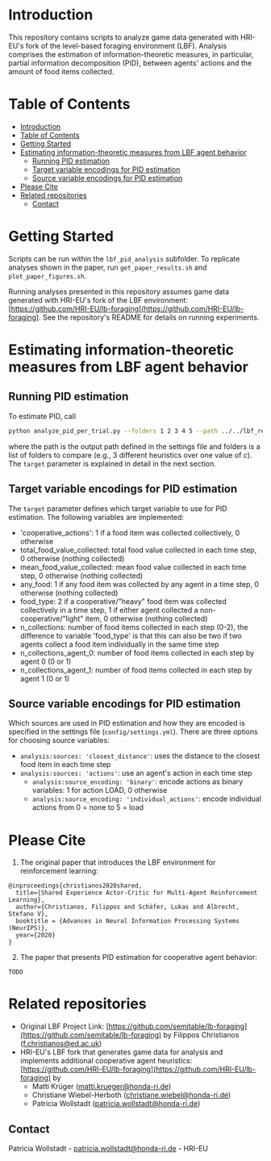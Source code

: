 # Introduction

This repository contains scripts to analyze game data generated with HRI-EU's fork of
the level-based foraging environment (LBF). Analysis comprises the estimation of
information-theoretic measures, in particular, partial information decomposition (PID),
between agents' actions and the amount of food items collected.

# Table of Contents

- [Introduction](#introduction)
- [Table of Contents](#table-of-contents)
- [Getting Started](#getting-started)
- [Estimating information-theoretic measures from LBF agent behavior](#estimating-information-theoretic-measures-from-lbf-agent-behavior)
  - [Running PID estimation](#running-pid-estimation)
  - [Target variable encodings for PID estimation](#target-variable-encodings-for-pid-estimation)
  - [Source variable encodings for PID estimation](#source-variable-encodings-for-pid-estimation)
- [Please Cite](#please-cite)
- [Related repositories](#related-repositories)
  - [Contact](#contact)


<!-- GETTING STARTED -->
# Getting Started

Scripts can be run within the `lbf_pid_analysis` subfolder. To replicate analyses
shown in the paper, run `get_paper_results.sh` and `plot_paper_figures.sh`.

Running analyses presented in this repository assumes game data generated with HRI-EU's
fork of the LBF environment: [https://github.com/HRI-EU/lb-foraging](https://github.com/HRI-EU/lb-foraging).
See the repository's README for details on running experiments.

# Estimating information-theoretic measures from LBF agent behavior

## Running PID estimation

To estimate PID, call

```bash
python analyze_pid_per_trial.py --folders 1 2 3 4 5 --path ../../lbf_results/experiment --target 'any_food'
```

where the path is the output path defined in the settings file and folders is a list of folders to compare (e.g., 3 different heuristics over one value of $c$). The `target` parameter is explained in detail in the next section.

## Target variable encodings for PID estimation

The `target` parameter defines which target variable to use for PID estimation. The following variables are implemented:

- 'cooperative_actions': 1 if a food item was collected collectively, 0 otherwise
- total_food_value_collected: total food value collected in each time step, 0 otherwise (nothing collected)
- mean_food_value_collected: mean food value collected in each time step, 0 otherwise (nothing collected)
- any_food: 1 if any food item was collected by any agent in a time step, 0 otherwise (nothing collected)
- food_type: 2 if a cooperative/"heavy" food item was collected collectively in a time step, 1 if either agent collected a non-cooperative/"light" item, 0 otherwise (nothing collected)
- n_collections: number of food items collected in each step (0-2), the difference to variable 'food_type' is that this can also be two if two agents collect a food item individually in the same time step
- n_collections_agent_0: number of food items collected in each step by agent 0 (0 or 1)
- n_collections_agent_1: number of food items collected in each step by agent 1 (0 or 1)

## Source variable encodings for PID estimation

Which sources are used in PID estimation and how they are encoded is specified in the settings file (`config/settings.yml`). There are three options for choosing source variables:

- `analysis:sources: 'closest_distance'`: uses the distance to the closest food item in each time step
- `analysis:sources: 'actions'`: use an agent's action in each time step
  - `analysis:source_encoding: 'binary'`: encode actions as binary variables: 1 for action LOAD, 0 otherwise
  - `analysis:source_encoding: 'individual_actions'`: encode individual actions from 0 = none to 5 = load


# Please Cite
1. The original paper that introduces the LBF environment for reinforcement learning:
```
@inproceedings{christianos2020shared,
  title={Shared Experience Actor-Critic for Multi-Agent Reinforcement Learning},
  author={Christianos, Filippos and Schäfer, Lukas and Albrecht, Stefano V},
  booktitle = {Advances in Neural Information Processing Systems (NeurIPS)},
  year={2020}
}
```
2. The paper that presents PID estimation for cooperative agent behavior:
```
TODO
```
# Related repositories


- Original LBF Project Link: [https://github.com/semitable/lb-foraging](https://github.com/semitable/lb-foraging) by Filippos Christianos (f.christianos@ed.ac.uk)
- HRI-EU's LBF fork that generates game data for analysis and implements additional cooperative
agent heuristics: [https://github.com/HRI-EU/lb-foraging](https://github.com/HRI-EU/lb-foraging) by
  - Matti Krüger (matti.krueger@honda-ri.de)
  - Christiane Wiebel-Herboth (christiane.wiebel@honda-ri.de)
  - Patricia Wollstadt (patricia.wollstadt@honda-ri.de)

## Contact

Patricia Wollstadt - patricia.wollstadt@honda-ri.de  - HRI-EU
